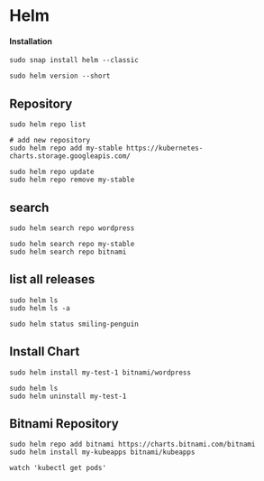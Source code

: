 # Helm

#### Installation
```
sudo snap install helm --classic

sudo helm version --short
```

## Repository
```
sudo helm repo list

# add new repository
sudo helm repo add my-stable https://kubernetes-charts.storage.googleapis.com/

sudo helm repo update
sudo helm repo remove my-stable
```


## search
```
sudo helm search repo wordpress

sudo helm search repo my-stable
sudo helm search repo bitnami
```


## list all releases
```
sudo helm ls
sudo helm ls -a

sudo helm status smiling-penguin
```


## Install Chart
```
sudo helm install my-test-1 bitnami/wordpress

sudo helm ls
sudo helm uninstall my-test-1
```



## Bitnami Repository
```
sudo helm repo add bitnami https://charts.bitnami.com/bitnami
sudo helm install my-kubeapps bitnami/kubeapps

watch 'kubectl get pods'
```
